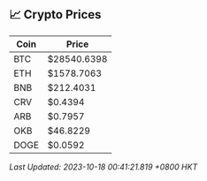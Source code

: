 ## 📈 Crypto Prices

| Coin | Price |
| ---- | ----- |
| BTC | $28540.6398 |
| ETH | $1578.7063 |
| BNB | $212.4031 |
| CRV | $0.4394 |
| ARB | $0.7957 |
| OKB | $46.8229 |
| DOGE | $0.0592 |

_Last Updated: 2023-10-18 00:41:21.819 +0800 HKT_